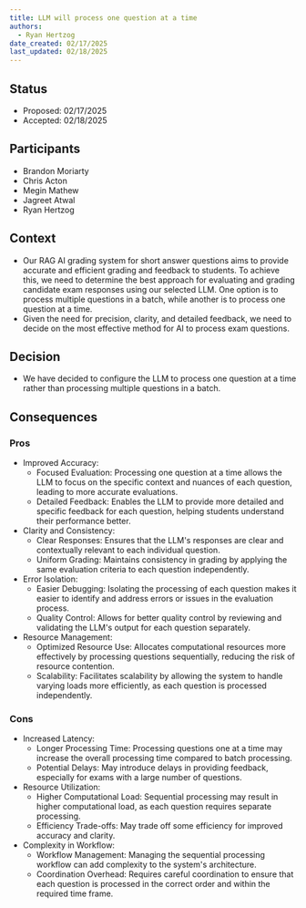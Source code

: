 ```yaml
---
title: LLM will process one question at a time
authors:
  - Ryan Hertzog
date_created: 02/17/2025
last_updated: 02/18/2025
---
```


## Status

- Proposed: 02/17/2025
- Accepted: 02/18/2025

## Participants

- Brandon Moriarty
- Chris Acton
- Megin Mathew
- Jagreet Atwal
- Ryan Hertzog

## Context

- Our RAG AI grading system for short answer questions aims to provide accurate and efficient grading and feedback to students. To achieve this, we need to determine the best approach for evaluating and grading candidate exam responses using our selected LLM. One option is to process multiple questions in a batch, while another is to process one question at a time.
- Given the need for precision, clarity, and detailed feedback, we need to decide on the most effective method for AI to process exam questions.

## Decision

- We have decided to configure the LLM to process one question at a time rather than processing multiple questions in a batch.

## Consequences

### Pros

- Improved Accuracy:
  - Focused Evaluation: Processing one question at a time allows the LLM to focus on the specific context and nuances of each question, leading to more accurate evaluations.
  - Detailed Feedback: Enables the LLM to provide more detailed and specific feedback for each question, helping students understand their performance better.
- Clarity and Consistency:
  - Clear Responses: Ensures that the LLM's responses are clear and contextually relevant to each individual question.
  - Uniform Grading: Maintains consistency in grading by applying the same evaluation criteria to each question independently.
- Error Isolation:
  - Easier Debugging: Isolating the processing of each question makes it easier to identify and address errors or issues in the evaluation process.
  - Quality Control: Allows for better quality control by reviewing and validating the LLM's output for each question separately.
- Resource Management:
  - Optimized Resource Use: Allocates computational resources more effectively by processing questions sequentially, reducing the risk of resource contention.
  - Scalability: Facilitates scalability by allowing the system to handle varying loads more efficiently, as each question is processed independently.

### Cons

- Increased Latency:
  - Longer Processing Time: Processing questions one at a time may increase the overall processing time compared to batch processing.
  - Potential Delays: May introduce delays in providing feedback, especially for exams with a large number of questions.
- Resource Utilization:
  - Higher Computational Load: Sequential processing may result in higher computational load, as each question requires separate processing.
  - Efficiency Trade-offs: May trade off some efficiency for improved accuracy and clarity.
- Complexity in Workflow:
  - Workflow Management: Managing the sequential processing workflow can add complexity to the system's architecture.
  - Coordination Overhead: Requires careful coordination to ensure that each question is processed in the correct order and within the required time frame.
